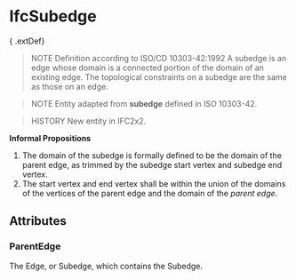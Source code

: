# IfcSubedge

{ .extDef}
<!-- end of short definition -->

> NOTE Definition according to ISO/CD 10303-42:1992
> A subedge is an edge whose domain is a connected portion of the domain of an existing edge. The topological constraints on a subedge are the same as those on an edge.

> NOTE Entity adapted from **subedge** defined in ISO 10303-42.

> HISTORY New entity in IFC2x2.

**Informal Propositions**

1. The domain of the subedge is formally defined to be the domain of the parent edge, as trimmed by the subedge start vertex and subedge end vertex.
2. The start vertex and end vertex shall be within the union of the domains of the vertices of the parent edge and the domain of the _parent edge_.

## Attributes

### ParentEdge
The Edge, or Subedge, which contains the Subedge.
